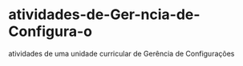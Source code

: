 # atividades-de-Ger-ncia-de-Configura-o
atividades de uma unidade curricular de Gerência de Configurações
